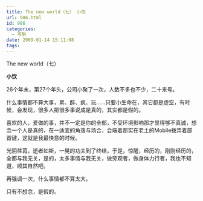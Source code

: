 ```yaml
---
title: The new world（七） 小饮
url: 986.html
id: 986
categories:
  - 写到
date: 2009-01-14 15:11:08
tags:
---
```


The new world（七）  
  

**小饮**

  
26个年末，第27个年头，公司小聚了一次，人数不多也不少，二十来号。  
  
什么事情都不算大事，累、醉、疯、玩……只要小生命在，其它都是虚空，有时候，会发现，很多人把很多事说成是真的，其实都是假的。  
  
喜欢的人，爱做的事，并不一定是你的全部，不受环境影响那才显得够不真诚，想念一个人是真的，在一适宜的角落与场合，会端着那实在老土的Mobile拨弄着部首键，这就是我最快意的时候。  
  
光阴荏苒，逝者如斯，一晃的功夫到了终结，于是，惊醒，经历的，刚刚经历的，全都与我无关，是的，太多事情与我无关，做旁观者，做身体力行者，我也不知道，顺其自然吧。  
  
再强调一次，什么事情都不算太大。  
  
只有不想念，是假的。